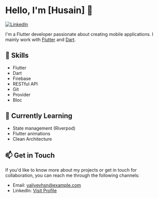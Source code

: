 
# Hello, I'm [Husain] 👋

[![LinkedIn](https://img.shields.io/badge/LinkedIn-Visit%20Profile-blue)](https://www.linkedin.com/in/huseynveliyev96/)


I'm a Flutter developer passionate about creating mobile applications. I mainly work with [Flutter](https://flutter.dev/) and [Dart](https://dart.dev/).

## 🚀 Skills

- Flutter
- Dart
- Firebase
- RESTful API
- Git
- Provider
- Bloc

## 🌱 Currently Learning

- State management (Riverpod)
- Flutter animations
- Clean Architecture

## 📫 Get in Touch

If you'd like to know more about my projects or get in touch for collaboration, you can reach me through the following channels:

- Email: valiyevhsn@example.com
- LinkedIn: [Visit Profile](https://www.linkedin.com/in/huseynveliyev96/)

